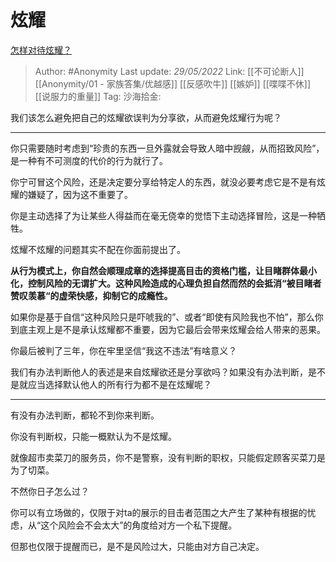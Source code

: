 # 炫耀
[怎样对待炫耀？](https://www.zhihu.com/question/533384071/answer/2497133338)

> Author: #Anonymity
> Last update: *29/05/2022*
> Link: [[不可论断人]] [[Anonymity/01 - 家族答集/优越感]] [[反感吹牛]] [[嫉妒]] [[喋喋不休]] [[说服力的重量]]
> Tag:
> 沙海拾金:

我们该怎么避免把自己的炫耀欲误判为分享欲，从而避免炫耀行为呢？

---

你只需要随时考虑到“珍贵的东西一旦外露就会导致人暗中觊觎，从而招致风险”，是一种有不可测度的代价的行为就行了。

你宁可冒这个风险，还是决定要分享给特定人的东西，就没必要考虑它是不是有炫耀的嫌疑了，因为这不重要了。

你是主动选择了为让某些人得益而在毫无侥幸的觉悟下主动选择冒险，这是一种牺牲。

炫耀不炫耀的问题其实不配在你面前提出了。

**从行为模式上，你自然会顺理成章的选择提高目击的资格门槛，让目睹群体最小化，控制风险的无谓扩大。这种风险造成的心理负担自然而然的会抵消“被目睹者赞叹羡慕“的虚荣快感，抑制它的成瘾性。**

如果你是基于自信“这种风险只是吓唬我的”、或者“即使有风险我也不怕”，那么你到底主观上是不是承认炫耀都不重要，因为它最后会带来炫耀会给人带来的恶果。

你最后被判了三年，你在牢里坚信“我这不违法”有啥意义？

我们有办法判断他人的表述是来自炫耀欲还是分享欲吗？如果没有办法判断，是不是就应当选择默认他人的所有行为都不是在炫耀呢？

---

有没有办法判断，都轮不到你来判断。

你没有判断权，只能一概默认为不是炫耀。

就像超市卖菜刀的服务员，你不是警察，没有判断的职权，只能假定顾客买菜刀是为了切菜。

不然你日子怎么过？

你可以有立场做的，仅限于对ta的展示的目击者范围之大产生了某种有根据的忧虑，从“这个风险会不会太大”的角度给对方一个私下提醒。

但那也仅限于提醒而已，是不是风险过大，只能由对方自己决定。
